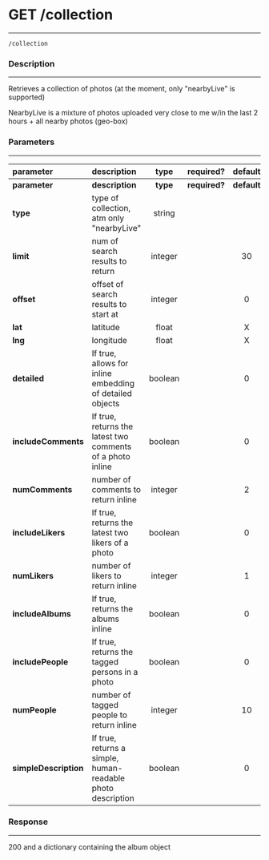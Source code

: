 # GET /collection
***
`/collection`

### Description
***
Retrieves a collection of photos (at the moment, only "nearbyLive" is supported)

NearbyLive is a mixture of photos uploaded very close to me w/in the last 2 hours + all nearby photos (geo-box)
### Parameters
***

|parameter| description| type |required? |default|
|:---------|:--------------|:----------:|:------------:|:------------:|
|**parameter**| **description**| **type** |**required?** |**default**|
|**type**|type of collection, atm only "nearbyLive"|string|||
|**limit**|num of search results to return|integer||30|
|**offset**|offset of search results to start at|integer||0|
|**lat**|latitude|float||X|
|**lng**|longitude|float||X|
|**detailed**| If true, allows for inline embedding of detailed objects|boolean||0|
|**includeComments**| If true, returns the latest two comments of a photo inline|boolean||0|
|**numComments**| number of comments to return inline|integer||2|
|**includeLikers**|If true, returns the latest two likers of a photo|boolean| |0|
|**numLikers**| number of likers to return inline|integer||1|
|**includeAlbums**|If true, returns the albums inline|boolean||0|
|**includePeople**|If true, returns the tagged persons in a photo|boolean| |0|
|**numPeople**| number of tagged people to return inline|integer||10|
|**simpleDescription**|If true, returns a simple, human-readable photo description|boolean||0|

### Response
***
200 and a dictionary containing the album object
